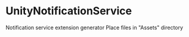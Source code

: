 # UnityNotificationService
Notification service extension generator
Place files in "Assets" directory
